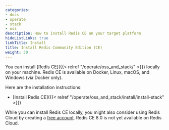 ```yaml
---
categories:
- docs
- operate
- stack
- oss
description: How to install Redis CE on your target platform
hideListLinks: true
linkTitle: Install
title: Install Redis Community Edition (CE)
weight: 30
---
```


You can install [Redis CE]({{< relref "/operate/oss_and_stack/" >}}) locally on your machine. Redis CE is available on Docker, Linux, macOS, and Windows (via Docker only).

Here are the installation instructions:

* [Install Redis CE]({{< relref "/operate/oss_and_stack/install/install-stack" >}})

While you can install Redis CE locally, you might also consider using Redis Cloud by creating a [free account](https://redis.com/try-free/?utm_source=redisio&utm_medium=referral&utm_campaign=2023-09-try_free&utm_content=cu-redis_cloud_users). Redis CE 8.0 is not yet available on Redis Cloud.

